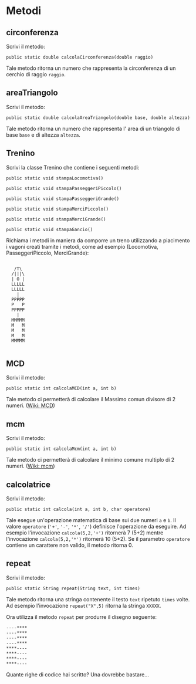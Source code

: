 # Metodi

## circonferenza
Scrivi il metodo:

`public static double calcolaCirconferenza(double raggio)`

Tale metodo ritorna un numero che rappresenta la circonferenza di un cerchio di raggio `raggio`.

## areaTriangolo
Scrivi il metodo:

`public static double calcolaAreaTriangolo(double base, double altezza)`

Tale metodo ritorna un numero che rappresenta l' area di un triangolo di base `base` e di altezza `altezza`.


## Trenino
Scrivi la classe Trenino che contiene i seguenti metodi:

`public static void stampaLocomotiva()`

`public static void stampaPasseggeriPiccolo()`

`public static void stampaPasseggeriGrande()`

`public static void stampaMerciPiccolo()`

`public static void stampaMerciGrande()`

`public static void stampaGancio()`

Richiama i metodi in maniera da comporre un treno utilizzando a piacimento i vagoni creati tramite i metodi, come ad esempio (Locomotiva, PasseggeriPiccolo, MerciGrande):

```

   /T\
  /|||\
  | O |
  LLLLL
  LLLLL
    |
  PPPPP
  P   P
  PPPPP
    |
  MMMMM
  M   M
  M   M
  M   M
  MMMMM
  
```

## MCD
Scrivi il metodo:

`public static int calcolaMCD(int a, int b)`

Tale metodo ci permetterà di calcolare il Massimo comun divisore di 2 numeri. ([Wiki: MCD](https://it.wikipedia.org/wiki/Massimo_comun_divisore))

## mcm
Scrivi il metodo:

`public static int calcolaMcm(int a, int b)`

Tale metodo ci permetterà di calcolare il minimo comune multiplo di 2 numeri. ([Wiki: mcm](https://it.wikipedia.org/wiki/Minimo_comune_multiplo))



## calcolatrice
Scrivi il metodo:

`public static int calcola(int a, int b, char operatore)`

Tale esegue un'operazione matematica di base sui due numeri `a` e `b`. Il valore `operatore` (`'+'`, `'-'`, `'*'`, `'/'`) definisce l'operazione da eseguire. Ad esempio l'invocazione `calcola(5,2,'+')` ritornerà 7 (5+2) mentre l'invocazione `calcola(5,2,'*')` ritornerà 10 (5*2). Se il parametro `operatore` contiene un carattere non valido, il metodo ritorna 0.



## repeat
Scrivi il metodo:

`public static String repeat(String text, int times)`

Tale metodo ritorna una stringa contenente il testo `text` ripetuto `times` volte. Ad esempio l'invocazione `repeat("X",5)` ritorna la stringa `XXXXX`.

Ora utilizza il metodo `repeat` per produrre il disegno seguente:

~~~text
----****
----****
----****
----****
****----
****----
****----
****----
~~~

Quante righe di codice hai scritto? Una dovrebbe bastare...